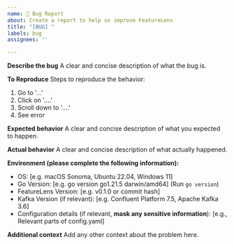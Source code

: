 ```yaml
---
name: 🐛 Bug Report
about: Create a report to help us improve FeatureLens
title: "[BUG] "
labels: bug
assignees: ''

---
```


**Describe the bug**
A clear and concise description of what the bug is.

**To Reproduce**
Steps to reproduce the behavior:
1. Go to '...'
2. Click on '....'
3. Scroll down to '....'
4. See error

**Expected behavior**
A clear and concise description of what you expected to happen.

**Actual behavior**
A clear and concise description of what actually happened.

**Environment (please complete the following information):**
- OS: [e.g. macOS Sonoma, Ubuntu 22.04, Windows 11]
- Go Version: [e.g. go version go1.21.5 darwin/amd64] (Run `go version`)
- FeatureLens Version: [e.g. v0.1.0 or commit hash]
- Kafka Version (if relevant): [e.g. Confluent Platform 7.5, Apache Kafka 3.6]
- Configuration details (if relevant, **mask any sensitive information**): [e.g., Relevant parts of config.yaml]

**Additional context**
Add any other context about the problem here.
